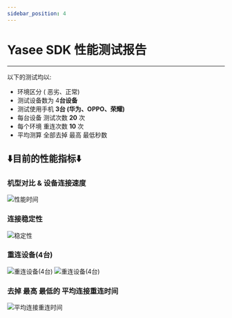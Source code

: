 ```yaml
---
sidebar_position: 4
---
```



# Yasee SDK 性能测试报告
--- 


以下的测试均以:
- 环境区分 ( 恶劣、正常)
- 测试设备数为 4**台设备**
- 测试使用手机 **3台 (华为、OPPO、荣耀)**
- 每台设备 测试次数 **20** 次
- 每个环境 重连次数 **10** 次
- 平均测算 全部去掉 最高 最低秒数




## **⬇️目前的性能指标⬇️**

### 机型对比 & 设备连接速度
![性能时间](/img/speechTable.png "测试性能")

### 连接稳定性
![稳定性](/img/wendingxing.png "稳定性")

### 重连设备(4台)
![重连设备(4台)](/img/relinked.png "重连设备(4台)")
![重连设备(4台)](/img/relinked1.png "重连设备(4台)")


### 去掉 最高 最低的 平均连接重连时间
![平均连接重连时间](/img/avgSed.png "平均连接重连时间")





